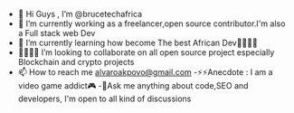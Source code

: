 - 👋 Hi Guys , I’m @brucetechafrica
- 👀 I’m currently working as a freelancer,open source contributor.I'm also a Full stack web Dev
- 🌱 I’m currently learning how become The best African Dev👨🏽‍💻😅
- 🥂👨🏽‍💻 I’m looking to collaborate on all open source project especially Blockchain and crypto projects
- 📫 How to reach me alvaroakpovo@gmail.com
-⚡️⚡️Anecdote : I am a video game addict🎮
-💬Ask me anything about code,SEO and developers, I'm open to all kind of discussions
<!---
brucetechafrica/brucetechafrica is a ✨ special ✨ repository because its `README.md` (this file) appears on your GitHub profile.
You can click the Preview link to take a look at your changes.
--->
